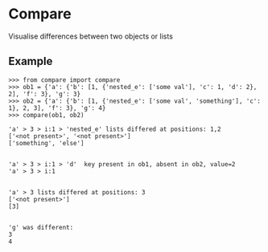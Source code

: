 Compare
=======

Visualise differences between two objects or lists



## Example

    >>> from compare import compare
    >>> ob1 = {'a': {'b': [1, {'nested_e': ['some val'], 'c': 1, 'd': 2}, 2], 'f': 3}, 'g': 3}
    >>> ob2 = {'a': {'b': [1, {'nested_e': ['some val', 'something'], 'c': 1}, 2, 3], 'f': 3}, 'g': 4}
    >>> compare(ob1, ob2)
    
    'a' > 3 > i:1 > 'nested_e' lists differed at positions: 1,2
    ['<not present>', '<not present>']
    ['something', 'else']
    
    
    'a' > 3 > i:1 > 'd'  key present in ob1, absent in ob2, value=2
    'a' > 3 > i:1
    
    
    'a' > 3 lists differed at positions: 3
    ['<not present>']
    [3]
    
    
    'g' was different:
    3
    4
    
